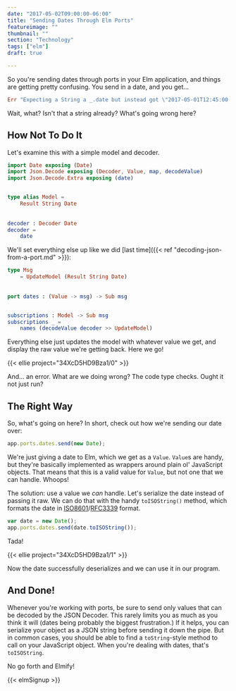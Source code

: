 ```yaml
---
date: "2017-05-02T09:00:00-06:00"
title: "Sending Dates Through Elm Ports"
featureimage: ""
thumbnail: ""
section: "Technology"
tags: ["elm"]
draft: true

---
```


So you're sending dates through ports in your Elm application, and things are getting pretty confusing.
You send in a date, and you get&hellip;

```elm
Err "Expecting a String a _.date but instead got \"2017-05-01T12:45:00.000Z\""
```

Wait, what?
Isn't that a string already?
What's going wrong here?

<!--more-->

## How Not To Do It

Let's examine this with a simple model and decoder.

```elm
import Date exposing (Date)
import Json.Decode exposing (Decoder, Value, map, decodeValue)
import Json.Decode.Extra exposing (date)


type alias Model =
    Result String Date
    
    
decoder : Decoder Date
decoder =
    date
```

We'll set everything else up like we did [last time]({{< ref "decoding-json-from-a-port.md" >}}):

```elm
type Msg
    = UpdateModel (Result String Date)
    
    
port dates : (Value -> msg) -> Sub msg


subscriptions : Model -> Sub msg
subscriptions _ =
    names (decodeValue decoder >> UpdateModel)
```

Everything else just updates the model with whatever value we get, and display the raw value we're getting back.
Here we go!

{{< ellie project="34XcD5HD9Bza1/0" >}}

And&hellip; an error.
What are we doing wrong?
The code type checks.
Ought it not just run?

## The Right Way

So, what's going on here?
In short, check out how we're sending our date over:

```javascript
app.ports.dates.send(new Date);
```

We're just giving a date to Elm, which we get as a `Value`.
`Value`s are handy, but they're basically implemented as wrappers around plain ol' JavaScript objects.
That means that this is a valid value for `Value`, but not one that we can handle.
Whoops!

The solution: use a value we *can* handle.
Let's serialize the date instead of passing it raw.
We can do that with the handy `toISOString()` method, which formats the date in [ISO8601](https://en.wikipedia.org/wiki/ISO_8601)/[RFC3339](https://tools.ietf.org/html/rfc3339) format.

```javascript
var date = new Date();
app.ports.dates.send(date.toISOString());
```

Tada!

{{< ellie project="34XcD5HD9Bza1/1" >}}

Now the date successfully deserializes and we can use it in our program.

## And Done!

Whenever you're working with ports, be sure to send only values that can be decoded by the JSON Decoder.
This rarely limits you as much as you think it will (dates being probably the biggest frustration.)
If it helps, you can serialize your object as a JSON string before sending it down the pipe.
But in common cases, you should be able to find a `toString`-style method to call on your JavaScript object.
When you're dealing with dates, that's `toISOString`.

No go forth and Elmify!

{{< elmSignup >}}
